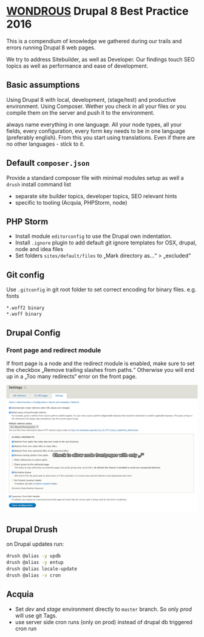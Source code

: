 # [WONDROUS](https://www.wearewondrous.com) Drupal 8 Best Practice 2016

This is a compendium of knowledge we gathered during our trails and errors running Drupal 8 web pages.

We try to address Sitebuilder, as well as Developer. Our findings touch SEO topics as well as performance and ease of development.


## Basic assumptions

Using Drupal 8 with local, development, (stage/test) and productive environment. Using Composer. Wether you check in all your files or you compile them on the server and push it to the environment.

always name everything in one language. All your node types, all your fields, every configuration, every form key needs to be in one language (preferably english). From this you start using translations. Even if there are no other languages - stick to it.

## Default `composer.json`

Provide a standard composer file with minimal modules setup as well a `drush` install command list

- separate site builder topics, developer topics, SEO relevant hints
- specific to tooling (Acquia, PHPStorm, node)

## PHP Storm

- Install module `editorconfig` to use the Drupal own indentation.
- Install `.ignore` plugin to add default git ignore templates for OSX, drupal, node and idea files
- Set folders `sites/default/files` to „Mark directory as…“ > „excluded“ 


## Git config

Use `.gitconfig` in git root folder to set correct encoding for binary files. e.g. fonts

```
*.woff2 binary
*.woff binary
```

## Drupal Config

### Front page and redirect module

If front page is a node and the redirect module is enabled, make sure to set the checkbox „Remove trailing slashes from paths.“ Otherwise you will end up in a „Too many redirects“ error on the front page. 

![redirect setup](screens/redirect-module-config.png)

## Drupal Drush

on Drupal updates run:

```bash
drush @alias -y updb
drush @alias -y entup
drush @alias locale-update
drush @alias -v cron
```

## Acquia

- Set *dev* and *stage* environment directly to `master` branch. So only *prod* will use git Tags.
- use server side cron runs (only on prod) instead of drupal db triggered cron run